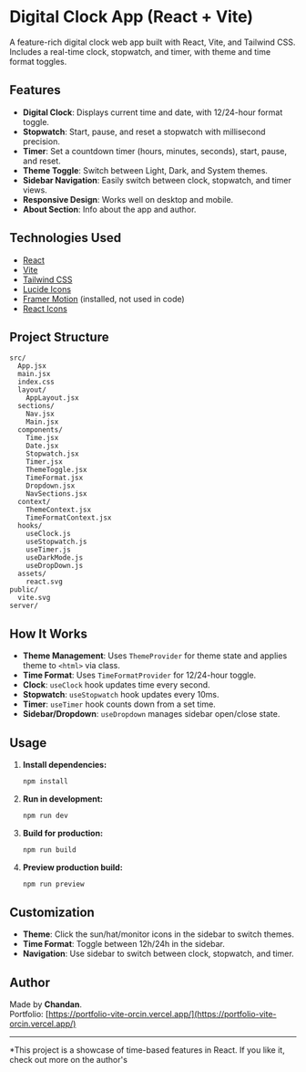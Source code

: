 # Digital Clock App (React + Vite)

A feature-rich digital clock web app built with React, Vite, and Tailwind CSS. Includes a real-time clock, stopwatch, and timer, with theme and time format toggles.

## Features

- **Digital Clock**: Displays current time and date, with 12/24-hour format toggle.
- **Stopwatch**: Start, pause, and reset a stopwatch with millisecond precision.
- **Timer**: Set a countdown timer (hours, minutes, seconds), start, pause, and reset.
- **Theme Toggle**: Switch between Light, Dark, and System themes.
- **Sidebar Navigation**: Easily switch between clock, stopwatch, and timer views.
- **Responsive Design**: Works well on desktop and mobile.
- **About Section**: Info about the app and author.

## Technologies Used

- [React](https://react.dev/)
- [Vite](https://vitejs.dev/)
- [Tailwind CSS](https://tailwindcss.com/)
- [Lucide Icons](https://lucide.dev/)
- [Framer Motion](https://www.framer.com/motion/) (installed, not used in code)
- [React Icons](https://react-icons.github.io/react-icons/)

## Project Structure

```
src/
  App.jsx
  main.jsx
  index.css
  layout/
    AppLayout.jsx
  sections/
    Nav.jsx
    Main.jsx
  components/
    Time.jsx
    Date.jsx
    Stopwatch.jsx
    Timer.jsx
    ThemeToggle.jsx
    TimeFormat.jsx
    Dropdown.jsx
    NavSections.jsx
  context/
    ThemeContext.jsx
    TimeFormatContext.jsx
  hooks/
    useClock.js
    useStopwatch.js
    useTimer.js
    useDarkMode.js
    useDropDown.js
  assets/
    react.svg
public/
  vite.svg
server/
```

## How It Works

- **Theme Management**: Uses `ThemeProvider` for theme state and applies theme to `<html>` via class.
- **Time Format**: Uses `TimeFormatProvider` for 12/24-hour toggle.
- **Clock**: `useClock` hook updates time every second.
- **Stopwatch**: `useStopwatch` hook updates every 10ms.
- **Timer**: `useTimer` hook counts down from a set time.
- **Sidebar/Dropdown**: `useDropdown` manages sidebar open/close state.

## Usage

1. **Install dependencies:**
   ```sh
   npm install
   ```

2. **Run in development:**
   ```sh
   npm run dev
   ```

3. **Build for production:**
   ```sh
   npm run build
   ```

4. **Preview production build:**
   ```sh
   npm run preview
   ```

## Customization

- **Theme**: Click the sun/hat/monitor icons in the sidebar to switch themes.
- **Time Format**: Toggle between 12h/24h in the sidebar.
- **Navigation**: Use sidebar to switch between clock, stopwatch, and timer.

## Author

Made by **Chandan**.  
Portfolio: [https://portfolio-vite-orcin.vercel.app/](https://portfolio-vite-orcin.vercel.app/)

---

*This project is a showcase of time-based features in React. If you like it, check out more on the author's